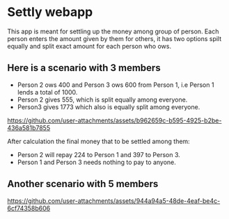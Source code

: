 <h1>Settly webapp</h1>
This app is meant for settling up the money among group of person. Each person enters the amount given by them for others, it has two options spilt equally and split exact amount for each person who ows.
<h2>Here is a scenario with 3 members</h2>
<ul>
<li>Person 2 ows 400 and Person 3 ows 600 from Person 1, i.e Person 1 lends a total of 1000.</li>
<li>Person 2 gives 555, which is split equally among everyone.</li>
<li>Person3 gives 1773 which also is equally split among everyone.</li>
</ul>


https://github.com/user-attachments/assets/b962659c-b595-4925-b2be-436a581b7855


After calculation the final money that to be settled among them:
<ul>
<li>Person 2 will repay 224 to Person 1 and 397 to Person 3.</li>
<li>Person 1 and Person 3 needs nothing to pay to anyone.</li>
</ul>
<h2>Another scenario with 5 members</h2>


https://github.com/user-attachments/assets/944a94a5-48de-4eaf-be4c-6cf74358b606

